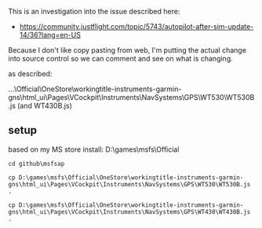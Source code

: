 This is an investigation into the issue described here:

* https://community.justflight.com/topic/5743/autopilot-after-sim-update-14/36?lang=en-US

Because I don't like copy pasting from web, I'm putting the actual change into source control so we can comment and see on what is changing.

as described:

...\Official\OneStore\workingtitle-instruments-garmin-gns\html_ui\Pages\VCockpit\Instruments\NavSystems\GPS\WT530\WT530B.js (and WT430B.js)


## setup

based on my MS store install: D:\games\msfs\Official

```
cd github\msfsap

cp D:\games\msfs\Official\OneStore\workingtitle-instruments-garmin-gns\html_ui\Pages\VCockpit\Instruments\NavSystems\GPS\WT530\WT530B.js .

cp D:\games\msfs\Official\OneStore\workingtitle-instruments-garmin-gns\html_ui\Pages\VCockpit\Instruments\NavSystems\GPS\WT430\WT430B.js .

```